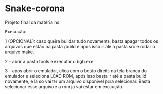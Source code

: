 # Snake-corona
Projeto final da matéria ihs.


Execução:

1 (OPCIONAL): caso queira buildar tudo novamente, basta apagar todos os arquivos que estão na pasta /build e após isso ir até a pasta src e rodar o arquivo make.

2 - abrir a pasta tools e executar o bgb.exe 

3 - apos abrir o emulador, clica com o botão direito na tela branca do emulador e seleciona LOAD ROM, após isso basta ir até a pasta build novamente, e la so vai ter um arquivo disponivel para selecionar. Basta selecionar esse arquivo e a rom ja vai estar em execução.
